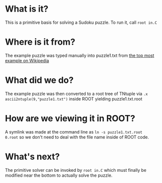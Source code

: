 # What is it?
This is a primitive basis for solving a Sudoku puzzle.  To run it, call `root in.C`

# Where is it from?

The example puzzle was typed manually into puzzle1.txt from [the top most example on Wikipedia](https://en.wikipedia.org/wiki/Sudoku)

# What did we do?

The example puzzle was then converted to a root tree of TNtuple via `.x ascii2ntuple(9,"puzzle1.txt")` inside ROOT yielding puzzle1.txt.root

# How are we viewing it in ROOT?

A symlink was made at the command line as `ln -s puzzle1.txt.root 0.root` so we don't need to deal with the file name inside of ROOT code.

# What's next?

The primitive solver can be invoked by `root in.C` which must finally be modified near the bottom to actually solve the puzzle.
